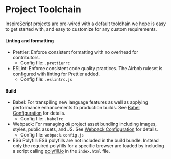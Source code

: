 # Project Toolchain
InspireScript projects are pre-wired with a default toolchain we hope is easy to get
started with, and easy to customize for any custom requirements.

#### Linting and formatting
- Prettier: Enforce consistent formatting with no overhead for contributors.
  - Config file: `.prettierrc`
- ESLint:  Enforce consistent code quality practices. The Airbnb ruleset is
  configured with linting for Prettier added.
  - Config file: `.eslintrc.js`

#### Build
- Babel: For transpiling new language features as well as applying performance
  enhancements to production builds. See [Babel Configuration][] for details.
  - Config file: `.babelrc`
- Webpack: For managing _all_ project asset bundling including images, styles,
  public assets, and JS. See [Webpack Configuration][] for details.
  - Config file: `webpack.config.js`
- ES6 Polyfill: ES6 polyfills are not included in the build bundle. Instead only the
  required polyfills for a specific browser are loaded by including a script calling
  [polyfill.io](polyfill.io) in the `index.html` file.


<!-- Links -->
[Webpack Configuration]: ./tools/Webpack.md
[Babel Configuration]: ./tools/Babel.md
